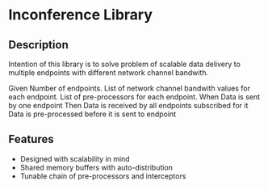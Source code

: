
Inconference Library
====================

Description
-----------

Intention of this library is to solve problem of scalable data delivery to multiple endpoints with different 
network channel bandwith. 

Given
    Number of endpoints.
    List of network channel bandwith values for each endpoint. 
    List of pre-processors for each endpoint.
When 
    Data is sent by one endpoint 
Then
    Data is received by all endpoints subscribed for it
    Data is pre-processed before it is sent to endpoint


Features
--------

*   Designed with scalability in mind 
*   Shared memory buffers with auto-distribution 
*   Tunable chain of pre-processors and interceptors 


